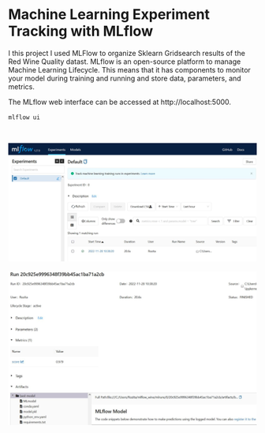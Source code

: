# Machine Learning Experiment Tracking with MLflow
I this project I used MLFlow to organize Sklearn Gridsearch results of the Red Wine Quality datast. MLflow is an open-source platform to manage Machine Learning Lifecycle. This means that it has components to monitor your model during training and running and store data, parameters, and metrics. 

The MLflow web interface can be accessed at http://localhost:5000. 

```
mlflow ui
``` 
</br>

<img src="mlflow-ui.JPG"  width="600"/></br>
</br>
<img src="mlflow-results.JPG"  width="600"/></br>
